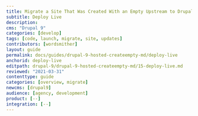 ```yaml
---
title: Migrate a Site That Was Created With an Empty Upstream to Drupal 9
subtitle: Deploy Live
description: 
cms: "Drupal 9"
categories: [develop]
tags: [code, launch, migrate, site, updates]
contributors: [wordsmither]
layout: guide
permalink: docs/guides/drupal-9-hosted-createempty-md/deploy-live
anchorid: deploy-live
editpath: drupal-9/drupal-9-hosted-createempty-md/15-deploy-live.md
reviewed: "2021-03-31"
contenttype: guide
categories: [overview, migrate]
newcms: [drupal9]
audience: [agency, development]
product: [--]
integration: [--]
---
```


<Partial file="drupal-9/deploy-live.md" />
